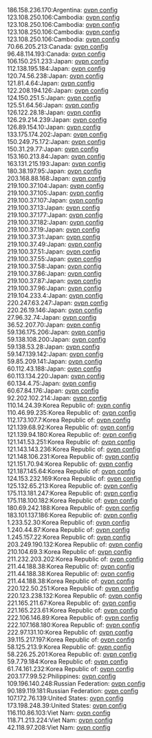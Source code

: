 186.158.236.170:Argentina: [ovpn config](vpn/186_158_236_170.ovpn)  
123.108.250.106:Cambodia: [ovpn config](vpn/123_108_250_106.ovpn)  
123.108.250.106:Cambodia: [ovpn config](vpn/123_108_250_106.ovpn)  
123.108.250.106:Cambodia: [ovpn config](vpn/123_108_250_106.ovpn)  
123.108.250.106:Cambodia: [ovpn config](vpn/123_108_250_106.ovpn)  
70.66.205.213:Canada: [ovpn config](vpn/70_66_205_213.ovpn)  
96.48.114.193:Canada: [ovpn config](vpn/96_48_114_193.ovpn)  
106.150.251.233:Japan: [ovpn config](vpn/106_150_251_233.ovpn)  
112.138.195.184:Japan: [ovpn config](vpn/112_138_195_184.ovpn)  
120.74.56.238:Japan: [ovpn config](vpn/120_74_56_238.ovpn)  
121.81.4.64:Japan: [ovpn config](vpn/121_81_4_64.ovpn)  
122.208.194.126:Japan: [ovpn config](vpn/122_208_194_126.ovpn)  
124.150.251.5:Japan: [ovpn config](vpn/124_150_251_5.ovpn)  
125.51.64.56:Japan: [ovpn config](vpn/125_51_64_56.ovpn)  
126.122.28.18:Japan: [ovpn config](vpn/126_122_28_18.ovpn)  
126.29.214.239:Japan: [ovpn config](vpn/126_29_214_239.ovpn)  
126.89.154.10:Japan: [ovpn config](vpn/126_89_154_10.ovpn)  
133.175.174.202:Japan: [ovpn config](vpn/133_175_174_202.ovpn)  
150.249.75.172:Japan: [ovpn config](vpn/150_249_75_172.ovpn)  
150.31.29.77:Japan: [ovpn config](vpn/150_31_29_77.ovpn)  
153.160.213.84:Japan: [ovpn config](vpn/153_160_213_84.ovpn)  
163.131.215.193:Japan: [ovpn config](vpn/163_131_215_193.ovpn)  
180.38.197.95:Japan: [ovpn config](vpn/180_38_197_95.ovpn)  
203.168.88.168:Japan: [ovpn config](vpn/203_168_88_168.ovpn)  
219.100.37.104:Japan: [ovpn config](vpn/219_100_37_104.ovpn)  
219.100.37.105:Japan: [ovpn config](vpn/219_100_37_105.ovpn)  
219.100.37.107:Japan: [ovpn config](vpn/219_100_37_107.ovpn)  
219.100.37.13:Japan: [ovpn config](vpn/219_100_37_13.ovpn)  
219.100.37.177:Japan: [ovpn config](vpn/219_100_37_177.ovpn)  
219.100.37.182:Japan: [ovpn config](vpn/219_100_37_182.ovpn)  
219.100.37.19:Japan: [ovpn config](vpn/219_100_37_19.ovpn)  
219.100.37.31:Japan: [ovpn config](vpn/219_100_37_31.ovpn)  
219.100.37.49:Japan: [ovpn config](vpn/219_100_37_49.ovpn)  
219.100.37.51:Japan: [ovpn config](vpn/219_100_37_51.ovpn)  
219.100.37.55:Japan: [ovpn config](vpn/219_100_37_55.ovpn)  
219.100.37.58:Japan: [ovpn config](vpn/219_100_37_58.ovpn)  
219.100.37.86:Japan: [ovpn config](vpn/219_100_37_86.ovpn)  
219.100.37.87:Japan: [ovpn config](vpn/219_100_37_87.ovpn)  
219.100.37.96:Japan: [ovpn config](vpn/219_100_37_96.ovpn)  
219.104.233.4:Japan: [ovpn config](vpn/219_104_233_4.ovpn)  
220.247.63.247:Japan: [ovpn config](vpn/220_247_63_247.ovpn)  
220.26.19.146:Japan: [ovpn config](vpn/220_26_19_146.ovpn)  
27.96.32.74:Japan: [ovpn config](vpn/27_96_32_74.ovpn)  
36.52.207.70:Japan: [ovpn config](vpn/36_52_207_70.ovpn)  
59.136.175.206:Japan: [ovpn config](vpn/59_136_175_206.ovpn)  
59.138.108.200:Japan: [ovpn config](vpn/59_138_108_200.ovpn)  
59.138.53.28:Japan: [ovpn config](vpn/59_138_53_28.ovpn)  
59.147.139.142:Japan: [ovpn config](vpn/59_147_139_142.ovpn)  
59.85.209.141:Japan: [ovpn config](vpn/59_85_209_141.ovpn)  
60.112.43.188:Japan: [ovpn config](vpn/60_112_43_188.ovpn)  
60.113.134.220:Japan: [ovpn config](vpn/60_113_134_220.ovpn)  
60.134.4.75:Japan: [ovpn config](vpn/60_134_4_75.ovpn)  
60.67.84.176:Japan: [ovpn config](vpn/60_67_84_176.ovpn)  
92.202.102.214:Japan: [ovpn config](vpn/92_202_102_214.ovpn)  
110.14.24.39:Korea Republic of: [ovpn config](vpn/110_14_24_39.ovpn)  
110.46.99.235:Korea Republic of: [ovpn config](vpn/110_46_99_235.ovpn)  
112.173.107.7:Korea Republic of: [ovpn config](vpn/112_173_107_7.ovpn)  
121.139.68.92:Korea Republic of: [ovpn config](vpn/121_139_68_92.ovpn)  
121.139.94.180:Korea Republic of: [ovpn config](vpn/121_139_94_180.ovpn)  
121.141.53.251:Korea Republic of: [ovpn config](vpn/121_141_53_251.ovpn)  
121.143.143.236:Korea Republic of: [ovpn config](vpn/121_143_143_236.ovpn)  
121.148.106.231:Korea Republic of: [ovpn config](vpn/121_148_106_231.ovpn)  
121.151.70.94:Korea Republic of: [ovpn config](vpn/121_151_70_94.ovpn)  
121.187.145.64:Korea Republic of: [ovpn config](vpn/121_187_145_64.ovpn)  
124.153.232.169:Korea Republic of: [ovpn config](vpn/124_153_232_169.ovpn)  
125.132.65.213:Korea Republic of: [ovpn config](vpn/125_132_65_213.ovpn)  
175.113.181.247:Korea Republic of: [ovpn config](vpn/175_113_181_247.ovpn)  
175.118.100.182:Korea Republic of: [ovpn config](vpn/175_118_100_182.ovpn)  
180.69.242.188:Korea Republic of: [ovpn config](vpn/180_69_242_188.ovpn)  
183.101.137.186:Korea Republic of: [ovpn config](vpn/183_101_137_186.ovpn)  
1.233.52.30:Korea Republic of: [ovpn config](vpn/1_233_52_30.ovpn)  
1.240.44.87:Korea Republic of: [ovpn config](vpn/1_240_44_87.ovpn)  
1.245.157.22:Korea Republic of: [ovpn config](vpn/1_245_157_22.ovpn)  
203.249.190.132:Korea Republic of: [ovpn config](vpn/203_249_190_132.ovpn)  
210.104.69.3:Korea Republic of: [ovpn config](vpn/210_104_69_3.ovpn)  
211.232.203.202:Korea Republic of: [ovpn config](vpn/211_232_203_202.ovpn)  
211.44.188.38:Korea Republic of: [ovpn config](vpn/211_44_188_38.ovpn)  
211.44.188.38:Korea Republic of: [ovpn config](vpn/211_44_188_38.ovpn)  
211.44.188.38:Korea Republic of: [ovpn config](vpn/211_44_188_38.ovpn)  
220.122.50.251:Korea Republic of: [ovpn config](vpn/220_122_50_251.ovpn)  
220.123.238.132:Korea Republic of: [ovpn config](vpn/220_123_238_132.ovpn)  
221.165.211.67:Korea Republic of: [ovpn config](vpn/221_165_211_67.ovpn)  
221.165.223.61:Korea Republic of: [ovpn config](vpn/221_165_223_61.ovpn)  
222.106.146.89:Korea Republic of: [ovpn config](vpn/222_106_146_89.ovpn)  
222.107.168.180:Korea Republic of: [ovpn config](vpn/222_107_168_180.ovpn)  
222.97.131.10:Korea Republic of: [ovpn config](vpn/222_97_131_10.ovpn)  
39.115.217.197:Korea Republic of: [ovpn config](vpn/39_115_217_197.ovpn)  
58.125.213.9:Korea Republic of: [ovpn config](vpn/58_125_213_9.ovpn)  
58.226.25.201:Korea Republic of: [ovpn config](vpn/58_226_25_201.ovpn)  
59.7.79.184:Korea Republic of: [ovpn config](vpn/59_7_79_184.ovpn)  
61.74.161.232:Korea Republic of: [ovpn config](vpn/61_74_161_232.ovpn)  
203.177.99.52:Philippines: [ovpn config](vpn/203_177_99_52.ovpn)  
109.196.140.248:Russian Federation: [ovpn config](vpn/109_196_140_248.ovpn)  
90.189.119.181:Russian Federation: [ovpn config](vpn/90_189_119_181.ovpn)  
107.172.76.139:United States: [ovpn config](vpn/107_172_76_139.ovpn)  
173.198.248.39:United States: [ovpn config](vpn/173_198_248_39.ovpn)  
116.110.86.103:Viet Nam: [ovpn config](vpn/116_110_86_103.ovpn)  
118.71.213.224:Viet Nam: [ovpn config](vpn/118_71_213_224.ovpn)  
42.118.97.208:Viet Nam: [ovpn config](vpn/42_118_97_208.ovpn)  
